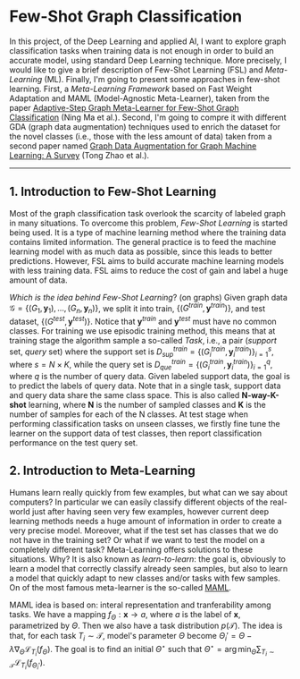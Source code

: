 # Few-Shot Graph Classification

In this project, of the Deep Learning and applied AI, I want to explore graph classification tasks when training data is not enough in order to build an accurate model, using standard Deep Learning technique. More precisely, I would like to give a brief description of Few-Shot Learning (FSL) and *Meta-Learning* (ML). Finally, I'm going to present some approaches in few-shot learning. First, a *Meta-Learning Framework* based on Fast Weight Adaptation and MAML (Model-Agnostic Meta-Learner), taken from the paper [Adaptive-Step Graph Meta-Learner for Few-Shot Graph Classification](https://arxiv.org/pdf/2003.08246.pdf) (Ning Ma et al.). Second, I'm going to compre it with different GDA (graph data augmentation) techniques used to enrich the dataset for the novel classes (i.e., those with the less amount of data) taken from a second paper named [Graph Data Augmentation for Graph Machine Learning: A Survey](https://arxiv.org/pdf/2202.08871.pdf) (Tong Zhao et al.). 

---

## 1. Introduction to Few-Shot Learning

Most of the graph classification task overlook the scarcity of labeled graph in many situations. To overcome this problem, *Few-Shot Learning* is started being used. It is a type of machine learning method where the training data contains limited information. The general practice is to feed the machine learning model with as much data as possible, since this leads to better predictions. However, FSL aims to build accurate machine learning models with less training data. FSL aims to reduce the cost of gain and label a huge amount of data. 

*Which is the idea behind Few-Shot Learning*? (on graphs) Given graph data $\mathcal{G} = \{(G_1, \mathbf{y}_1), ..., (G_n, \mathbf{y}_n)\}$, we split it into train, $\{(G^{train}, \mathbf{y}^{train})\}$, and test dataset, $\{(G^{test}, \mathbf{y}^{test})\}$. Notice that $\mathbf{y}^{train}$ and $\mathbf{y}^{test}$ must have no common classes. For training we use episodic training method, this means that at training stage the algorithm sample a so-called *Task*, i.e., a pair (*support* set, *query* set) where the support set is $D_{sup}^{train} = \{(G_i^{train}, \mathbf{y}_{i}^{train})\}_{i=1}^s$, where $s = N \times K$, while the query set is $D_{que}^{train} = \{(G_i^{train}, \mathbf{y}_{i}^{train})\}_{i=1}^q$, where $q$ is the number of query data. Given labeled support data, the goal is to predict the labels of query data. Note that in a single task, support data and query data share the same class space. This is also called **N-way-K-shot** learning, where **N** is the number of sampled classes and **K** is the number of samples for each of the N classes. At test stage when performing classification tasks on unseen classes, we firstly fine tune the learner on the support data of test classes, then report classification performance on the test query set.

## 2. Introduction to Meta-Learning

Humans learn really quickly from few examples, but what can we say about computers? In particular we can easily classify different objects of the real-world just after having seen very few examples, however current deep learning methods needs a huge amount of information in order to create a very precise model. Moreover, what if the test set has classes that we do not have in the training set? Or what if we want to test the model on a completely different task? Meta-Learning offers solutions to these situations. Why? It is also known as *learn-to-learn*: the goal is, obviously to learn a model that correctly classify already seen samples, but also to learn a model that quickly adapt to new classes and/or tasks with few samples. On of the most famous meta-learner is the so-called [MAML](https://arxiv.org/pdf/1703.03400.pdf). 

MAML idea is based on: interal representation and tranferability among tasks. We have a mapping $f_{\Theta} : \mathbf{x} \to a$, where $a$ is the label of $\mathbf{x}$, parametrized by $\Theta$. Then we also have a task distribution $p(\mathcal{T})$. The idea is that, for each task $T_i \sim \mathcal{T}$, model's parameter $\Theta$ become $\Theta_i' = \Theta - \lambda \nabla_{\Theta}\mathcal{L}_{T_i}(f_\Theta)$. The goal is to find an initial $\Theta^\star$ such that $\Theta^\star = \arg\min_{\Theta}\sum_{T_i \sim \mathcal{T}}\mathcal{L}_{T_i}(f_{\Theta_i'})$. 